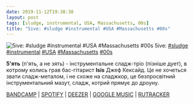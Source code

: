 ```yaml
---
date: 2019-11-12T19:38:38
layout: post
tags: [sludge, instrumental, USA, Massachusetts, 00s]
title: "5ive: #sludge #instrumental #USA #Massachusetts #00s"
---
```

![5ive: #sludge #instrumental #USA #Massachusetts #00s](https://res.cloudinary.com/vast-space-unexplored/image/upload/q_auto,dpr_auto,w_auto/photos/photo_805_12-11-2019_19-38-38.jpg)
5ive: [#sludge](/tags/#sludge) [#instrumental](/tags/#instrumental) [#USA](/tags/#USA) [#Massachusetts](/tags/#Massachusetts) [#00s](/tags/#00s)

**5&#39;ять** (п&#39;ять, а не зять) - інструментальне сладж-тріо (пізніше дует), в котрому колись грав бас-гітарист **Isis** Джеф Кексайд. Це не хочеться звати сладж-металом, і не схоже на сладжкор, це безпросвітний інструментальний мазут, сладж, котрий прямує до дроуну.

[BANDCAMP](https://5ive5.bandcamp.com/album/5ive-st) \| [SPOTIFY](https://open.spotify.com/album/0NDJlImhYfzoN8stx8hndP) \| [DEEZER](https://www.deezer.com/album/45237881?utm_source=deezer&amp;utm_content=album-45237881&amp;utm_term=1601611822_1573580190&amp;utm_medium=web) \| [GOOGLE MUSIC](https://play.google.com/music/m/Bhezpbiqqtlgl4d5vei2a3w6naa?t=5ive_-_5ive) \| [RUTRACKER](https://rutracker.org/forum/viewtopic.php?t=652953)